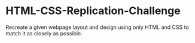 # HTML-CSS-Replication-Challenge
Recreate a given webpage layout and design using only HTML and CSS to match it as closely as possible.

